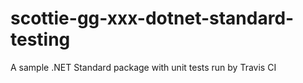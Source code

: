 # scottie-gg-xxx-dotnet-standard-testing
A sample .NET Standard package with unit tests run by Travis CI
